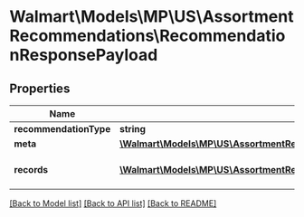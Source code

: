 # Walmart\Models\MP\US\AssortmentRecommendations\RecommendationResponsePayload

## Properties

Name | Type | Description | Notes
------------ | ------------- | ------------- | -------------
**recommendationType** | **string** | | Attribute | Description | Data Type | | --- | ----------- | ------- | | ITEM | To get list of recommended items | string | |
**meta** | [**\Walmart\Models\MP\US\AssortmentRecommendations\MetaDataResponse**](MetaDataResponse.md) |  | [optional]
**records** | [**\Walmart\Models\MP\US\AssortmentRecommendations\ItemRecommendationPayload[]**](ItemRecommendationPayload.md) | Information related to the item recommendations. | [optional]


[[Back to Model list]](./) [[Back to API list]](../../../../../README.md#supported-apis) [[Back to README]](../../../../../README.md)
